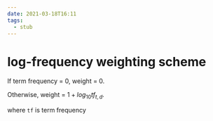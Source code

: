 ```yaml
---
date: 2021-03-18T16:11
tags: 
  - stub
---
```


# log-frequency weighting scheme

If term frequency = 0, weight = 0.

Otherwise, weight = $1 + log_{10}{tf_{t, d}}$.

where `tf` is term frequency
